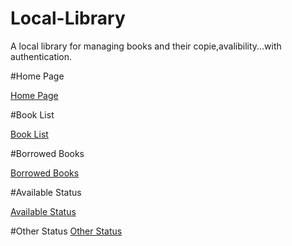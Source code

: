 # Local-Library
A local library for managing books and their copie,avalibility...with authentication.

#Home Page

[Home Page](https://github.com/JasserTayari101/Local-Library/blob/master/catalog/static/screenshots/locallib1.png)

#Book List

[Book List](https://github.com/JasserTayari101/Local-Library/blob/master/catalog/static/screenshots/locallib2.png)

#Borrowed Books

[Borrowed Books](https://github.com/JasserTayari101/Local-Library/blob/master/catalog/static/screenshots/locallib3.png)

#Available Status

[Available Status](https://github.com/JasserTayari101/Local-Library/blob/master/catalog/static/screenshots/locallib4.png)

#Other Status
[Other Status](https://github.com/JasserTayari101/Local-Library/blob/master/catalog/static/screenshots/locallib5.png)
